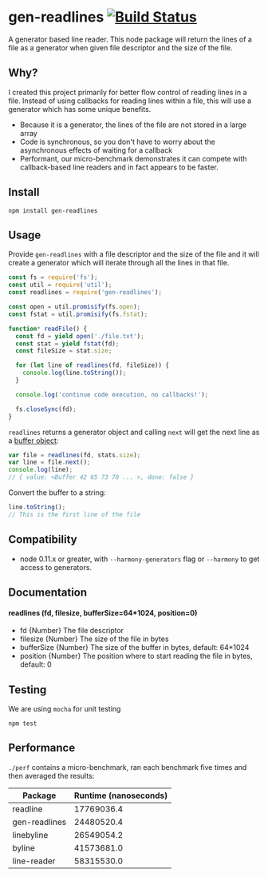 gen-readlines [![Build Status](https://travis-ci.org/neurosnap/gen-readlines.svg?branch=master)](https://travis-ci.org/neurosnap/gen-readlines)
=====================

A generator based line reader. This node package will return the lines of a file
as a generator when given file descriptor and the size of the file.

Why?
---

I created this project primarily for better flow control of reading lines in a file.
Instead of using callbacks for reading lines within a file, this will use a generator which has some unique benefits.

* Because it is a generator, the lines of the file are not stored in a large array
* Code is synchronous, so you don't have to worry about the asynchronous effects of waiting for a callback
* Performant, our micro-benchmark demonstrates it can compete with callback-based line readers and in fact appears to be faster.

Install
-------

```
npm install gen-readlines
```

Usage
-----

Provide `gen-readlines` with a file descriptor and the size of the file and it will
create a generator which will iterate through all the lines in that file.

```js
const fs = require('fs');
const util = require('util');
const readlines = require('gen-readlines');

const open = util.promisify(fs.open);
const fstat = util.promisify(fs.fstat);

function* readFile() {
  const fd = yield open('./file.txt');
  const stat = yield fstat(fd);
  const fileSize = stat.size;

  for (let line of readlines(fd, fileSize)) {
    console.log(line.toString());
  }

  console.log('continue code execution, no callbacks!');

  fs.closeSync(fd);
}
```

`readlines` returns a generator object and calling `next` will get the next
line as a [buffer object](https://nodejs.org/api/buffer.html):

```js
var file = readlines(fd, stats.size);
var line = file.next();
console.log(line);
// { value: <Buffer 42 65 73 70 ... >, done: false }
```

Convert the buffer to a string:

```js
line.toString();
// This is the first line of the file
```

Compatibility
-------------

* node 0.11.x or greater, with `--harmony-generators` flag or `--harmony` to get access to generators.

Documentation
-------------

#### readlines (fd, filesize, bufferSize=64\*1024, position=0)

 * fd {Number} The file descriptor
 * filesize {Number} The size of the file in bytes
 * bufferSize {Number} The size of the buffer in bytes, default: 64\*1024
 * position {Number} The position where to start reading the file in bytes, default: 0

Testing
-------

We are using `mocha` for unit testing

```
npm test
```

Performance
-----------

`./perf` contains a micro-benchmark, ran each benchmark five times and then averaged the results:

| Package       | Runtime (nanoseconds) |
|---------------|-----------------------|
| readline      | 17769036.4            |
| gen-readlines | 24480520.4            |
| linebyline    | 26549054.2            |
| byline        | 41573681.0            |
| line-reader   | 58315530.0            |
